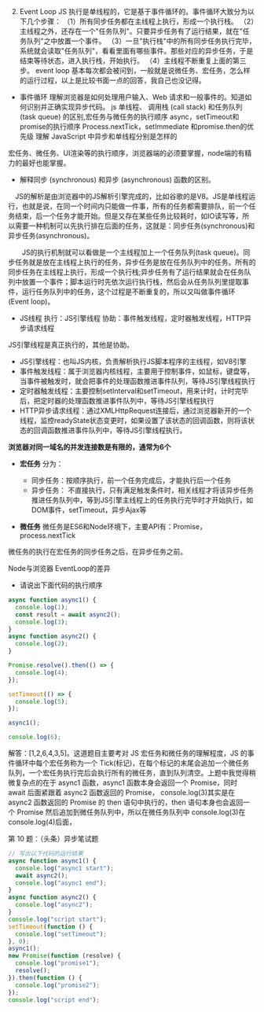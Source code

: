 2. Event Loop
JS 执行是单线程的，它是基于事件循环的。事件循环大致分为以下几个步骤：
（1）所有同步任务都在主线程上执行，形成一个执行栈。
（2）主线程之外，还存在一个"任务队列"。只要异步任务有了运行结果，就在"任务队列"之中放置一个事件。
（3）一旦"执行栈"中的所有同步任务执行完毕，系统就会读取"任务队列"，看看里面有哪些事件。那些对应的异步任务，于是结束等待状态，进入执行栈，开始执行。
（4）主线程不断重复上面的第三步。
event loop 基本每次都会被问到，一般就是说微任务、宏任务，怎么样的运行过程，以上是比较书面一点的回答，我自己也没记得。

- 事件循环
理解浏览器是如何处理用户输入、Web 请求和一般事件的。知道如何识别并正确实现异步代码。
js 单线程、
调用栈 (call stack) 和任务队列 (task queue) 的区别,宏任务与微任务的执行顺序
async，setTimeout和promise的执行顺序
Process.nextTick，setImmediate 和promise.then的优先级
理解 JavaScript 中异步和单线程分别是怎样的

宏任务、微任务、UI渲染等的执行顺序，浏览器端的必须要掌握，node端的有精力的最好也能掌握。

- 解释同步 (synchronous) 和异步 (asynchronous) 函数的区别。

　JS的解析是由浏览器中的JS解析引擎完成的，比如谷歌的是V8。JS是单线程运行，也就是说，在同一个时间内只能做一件事，所有的任务都需要排队，前一个任务结束，后一个任务才能开始。但是又存在某些任务比较耗时，如IO读写等，所以需要一种机制可以先执行排在后面的任务，这就是：同步任务(synchronous)和异步任务(asynchronous)。

　　JS的执行机制就可以看做是一个主线程加上一个任务队列(task queue)。同步任务就是放在主线程上执行的任务，异步任务是放在任务队列中的任务。所有的同步任务在主线程上执行，形成一个执行栈;异步任务有了运行结果就会在任务队列中放置一个事件；脚本运行时先依次运行执行栈，然后会从任务队列里提取事件，运行任务队列中的任务，这个过程是不断重复的，所以又叫做事件循环(Event loop)。

- JS线程
执行：JS引擎线程
协助：事件触发线程，定时器触发线程，HTTP异步请求线程

JS引擎线程是真正执行的，其他是协助。

- JS引擎线程：也叫JS内核，负责解析执行JS脚本程序的主线程，如V8引擎
- 事件触发线程：属于浏览器内核线程，主要用于控制事件，如鼠标，键盘等，当事件被触发时，就会把事件的处理函数推进事件队列，等待JS引擎线程执行
- 定时器触发线程：主要控制setInterval和setTimeout，用来计时，计时完毕后，把定时器的处理函数推进事件队列中，等待JS引擎线程执行
- HTTP异步请求线程：通过XMLHttpRequest连接后，通过浏览器新开的一个线程，监控readyState状态变更时，如果设置了该状态的回调函数，则将该状态的回调函数推进事件队列中，等待JS引擎线程执行。

**浏览器对同一域名的并发连接数是有限的，通常为6个**

- **宏任务**
分为：
  - 同步任务：按顺序执行，前一个任务完成后，才能执行后一个任务
  - 异步任务： 不直接执行，只有满足触发条件时，相关线程才将该异步任务推进任务队列中，等到JS引擎主线程上的任务执行完毕时才开始执行，如DOM事件，setTimeout，异步Ajax等

- **微任务**
微任务是ES6和Node环境下，主要API有：Promise，process.nextTick

微任务的执行在宏任务的同步任务之后，在异步任务之前。

Node与浏览器 EventLoop的差异


- 请说出下面代码的执行顺序

```javascript
async function async1() {
  console.log(1);
  const result = await async2();
  console.log(3);
}
async function async2() {
  console.log(2);
}

Promise.resolve().then(() => {
  console.log(4);
});

setTimeout(() => {
  console.log(5);
});

async1();

console.log(6);
```

解答：[1,2,6,4,3,5]。这道题目主要考对 JS 宏任务和微任务的理解程度，JS 的事件循环中每个宏任务称为一个 Tick(标记)，在每个标记的末尾会追加一个微任务队列，一个宏任务执行完后会执行所有的微任务，直到队列清空。上题中我觉得稍微复杂点的在于 async1 函数，async1 函数本身会返回一个 Promise，同时 await 后面紧跟着 async2 函数返回的 Promise， console.log(3)其实是在 async2 函数返回的 Promise 的 then 语句中执行的，then 语句本身也会返回一个 Promise 然后追加到微任务队列中，所以在微任务队列中 console.log(3)在 console.log(4)后面，

第 10 题：（头条）异步笔试题

```javascript
// 写出以下代码的运行结果
async function async1() {
  console.log("async1 start");
  await async2();
  console.log("async1 end");
}
async function async2() {
  console.log("async2");
}
console.log("script start");
setTimeout(function () {
  console.log("setTimeout");
}, 0);
async1();
new Promise(function (resolve) {
  console.log("promise1");
  resolve();
}).then(function () {
  console.log("promise2");
});
console.log("script end");
```

